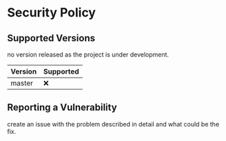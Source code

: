 # Security Policy

## Supported Versions

no version released as the project is under development.

| Version | Supported          |
| ------- | ------------------ |
| master  | :x:                |

## Reporting a Vulnerability

create an issue with the problem described in detail and what could be the fix.
